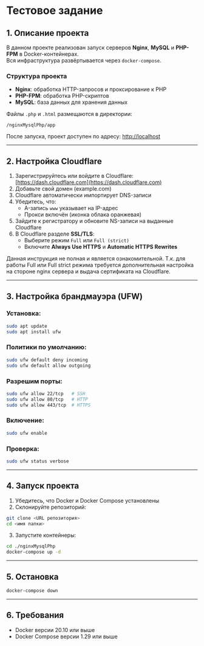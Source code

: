 # Тестовое задание

## 1. Описание проекта

В данном проекте реализован запуск серверов **Nginx**, **MySQL** и **PHP-FPM** в Docker-контейнерах.\
Вся инфраструктура развёртывается через `docker-compose`.

### Структура проекта

- **Nginx**: обработка HTTP-запросов и проксирование к PHP
- **PHP-FPM**: обработка PHP-скриптов
- **MySQL**: база данных для хранения данных

Файлы `.php` и `.html` размещаются в директории:

```
/nginxMysqlPhp/app
```

После запуска, проект доступен по адресу: [http://localhost](http://localhost)

---

## 2. Настройка Cloudflare

1. Зарегистрируйтесь или войдите в Cloudflare: [https://dash.cloudflare.com](https://dash.cloudflare.com)
2. Добавьте свой домен (example.com)
3. Cloudflare автоматически импортирует DNS-записи
4. Убедитесь, что:
   - A-запись `www` указывает на IP-адрес
   - Прокси включён (иконка облака оранжевая)
5. Зайдите к регистратору и обновите NS-записи на выданные Cloudflare
6. В Cloudflare разделе **SSL/TLS**:
   - Выберите режим `Full` или `Full (strict)`
   - Включите **Always Use HTTPS** и **Automatic HTTPS Rewrites**

Данная инструкция не полная и является ознакомительной. Т.к. для работы Full или Full strict режима требуется дополнительная настройка на стороне nginx сервера и выдача сертификата на Cloudflare.

---

## 3. Настройка брандмауэра (UFW)

### Установка:

```bash
sudo apt update
sudo apt install ufw
```

### Политики по умолчанию:

```bash
sudo ufw default deny incoming
sudo ufw default allow outgoing
```

### Разрешим порты:

```bash
sudo ufw allow 22/tcp   # SSH
sudo ufw allow 80/tcp   # HTTP
sudo ufw allow 443/tcp  # HTTPS
```

### Включение:

```bash
sudo ufw enable
```

### Проверка:

```bash
sudo ufw status verbose
```

---

## 4. Запуск проекта

1. Убедитесь, что Docker и Docker Compose установлены
2. Склонируйте репозиторий:

```bash
git clone <URL репозитория>
cd <имя папки>
```

3. Запустите контейнеры:

```bash
cd ./nginxMysqlPhp
docker-compose up -d
```

---

## 5. Остановка

```bash
docker-compose down
```

---

## 6. Требования

- Docker версии 20.10 или выше
- Docker Compose версии 1.29 или выше
